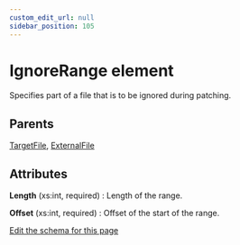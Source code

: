 ```yaml
---
custom_edit_url: null
sidebar_position: 105
---
```

# IgnoreRange element
Specifies part of a file that is to be ignored during patching.

## Parents
[TargetFile](targetfile.md), [ExternalFile](externalfile.md)

## Attributes
**Length** (xs:int, required)
  : Length of the range.

**Offset** (xs:int, required)
  : Offset of the start of the range.


[Edit the schema for this page](https://github.com/wixtoolset/web/blob/master/src/xsd4/wix.xsd)